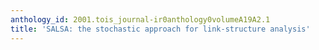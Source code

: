 ```yaml
---
anthology_id: 2001.tois_journal-ir0anthology0volumeA19A2.1
title: 'SALSA: the stochastic approach for link-structure analysis'
---
```

